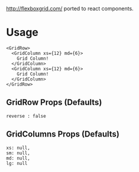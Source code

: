 http://flexboxgrid.com/ ported to react components.

# Usage
```react
<GridRow>
  <GridColumn xs={12} md={6}>
    Grid Column!
  </GridColumn>
  <GridColumn xs={12} md={6}>
    Grid Column!
  </GridColumn>
</GridRow>
```

## GridRow Props (Defaults)
```
reverse : false
```

## GridColumns Props (Defaults)
```
xs: null,
sm: null,
md: null,
lg: null
```
